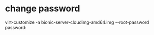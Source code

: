 # change password
virt-customize -a bionic-server-cloudimg-amd64.img --root-password password:<pass>